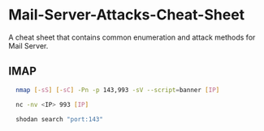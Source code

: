 # Mail-Server-Attacks-Cheat-Sheet
A cheat sheet that contains common enumeration and attack methods for Mail Server.


## IMAP

```bash
  nmap [-sS] [-sC] -Pn -p 143,993 -sV --script=banner [IP]
```

```bash
  nc -nv <IP> 993 [IP]
```

```bash
  shodan search "port:143"
```
